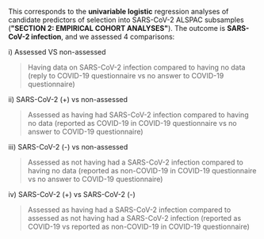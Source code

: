 This corresponds to the **univariable logistic** regression analyses of candidate predictors of selection into SARS-CoV-2 ALSPAC subsamples (**"SECTION 2: EMPIRICAL COHORT ANALYSES"**). The outcome is **SARS-CoV-2 infection**, and we assessed 4 comparisons: 

i) Assessed VS non-assessed
>Having data on SARS-CoV-2 infection compared to having no data (reply to COVID-19 questionnaire vs no answer to COVID-19 questionnaire)

ii) SARS-CoV-2 (+) vs non-assessed
>Assessed as having had SARS-CoV-2 infection compared to having no data (reported as COVID-19 in COVID-19 questionnaire vs no answer to COVID-19 questionnaire)

iii) SARS-CoV-2 (-) vs non-assessed
>Assessed as not having had a SARS-CoV-2 infection compared to having no data (reported as non-COVID-19 in COVID-19 questionnaire vs no answer to COVID-19 questionnaire)

iv) SARS-CoV-2 (+) vs SARS-CoV-2 (-)
>Assessed as having had a SARS-CoV-2 infection compared to assessed as not having had a SARS-CoV-2 infection (reported as COVID-19 vs reported as non-COVID-19 in COVID-19 questionnaire)
